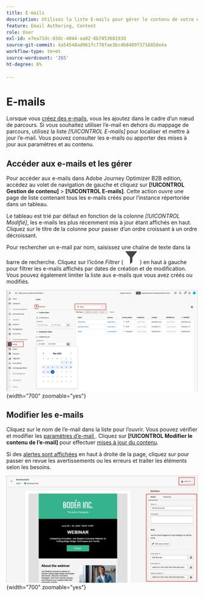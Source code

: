 ```yaml
---
title: E-mails
description: Utilisez la liste E-mails pour gérer le contenu de votre e-mail dans Adobe Journey Optimizer B2B edition. Vous pouvez facilement évaluer et mettre à jour les e-mails dans vos parcours.
feature: Email Authoring, Content
role: User
exl-id: e7ea71dc-83dc-4044-aa02-8b745368193d
source-git-commit: 4a54548ad061fc778fae3bc4b8499f3716850e4a
workflow-type: tm+mt
source-wordcount: '265'
ht-degree: 0%

---
```


# E-mails

Lorsque vous [créez des e-mails](./add-email.md), vous les ajoutez dans le cadre d’un nœud de parcours. Si vous souhaitez utiliser l’e-mail en dehors du mappage de parcours, utilisez la liste _[!UICONTROL E-mails]_ pour localiser et mettre à jour l’e-mail. Vous pouvez consulter les e-mails ou apporter des mises à jour aux paramètres et au contenu.

## Accéder aux e-mails et les gérer

Pour accéder aux e-mails dans Adobe Journey Optimizer B2B edition, accédez au volet de navigation de gauche et cliquez sur **[!UICONTROL Gestion de contenu]** > **[!UICONTROL E-mails]**. Cette action ouvre une page de liste contenant tous les e-mails créés pour l’instance répertoriée dans un tableau.

Le tableau est trié par défaut en fonction de la colonne _[!UICONTROL Modifié]_, les e-mails les plus récemment mis à jour étant affichés en haut. Cliquez sur le titre de la colonne pour passer d’un ordre croissant à un ordre décroissant.

Pour rechercher un e-mail par nom, saisissez une chaîne de texte dans la barre de recherche. Cliquez sur l’icône _Filtrer_ ( ![Icône Filtrer](../assets/do-not-localize/icon-filter.svg) ) en haut à gauche pour filtrer les e-mails affichés par dates de création et de modification. Vous pouvez également limiter la liste aux e-mails que vous avez créés ou modifiés.

![Accédez à la bibliothèque de modèles d’e-mail et filtrez par nom et dates](./assets/emails-list-filtered.png){width="700" zoomable="yes"}

## Modifier les e-mails

Cliquez sur le nom de l’e-mail dans la liste pour l’ouvrir. Vous pouvez vérifier et modifier les [ paramètres d’e-mail ](./add-email.md#define-the-email-settings). Cliquez sur **[!UICONTROL Modifier le contenu de l’e-mail]** pour effectuer [mises à jour du contenu](./email-authoring.md).

Si des [alertes sont affichées](./add-email.md#check-alerts) en haut à droite de la page, cliquez sur pour passer en revue les avertissements ou les erreurs et traiter les éléments selon les besoins.

![Ouvrir l’e-mail pour effectuer des mises à jour](./assets/email-open-update.png){width="700" zoomable="yes"}

